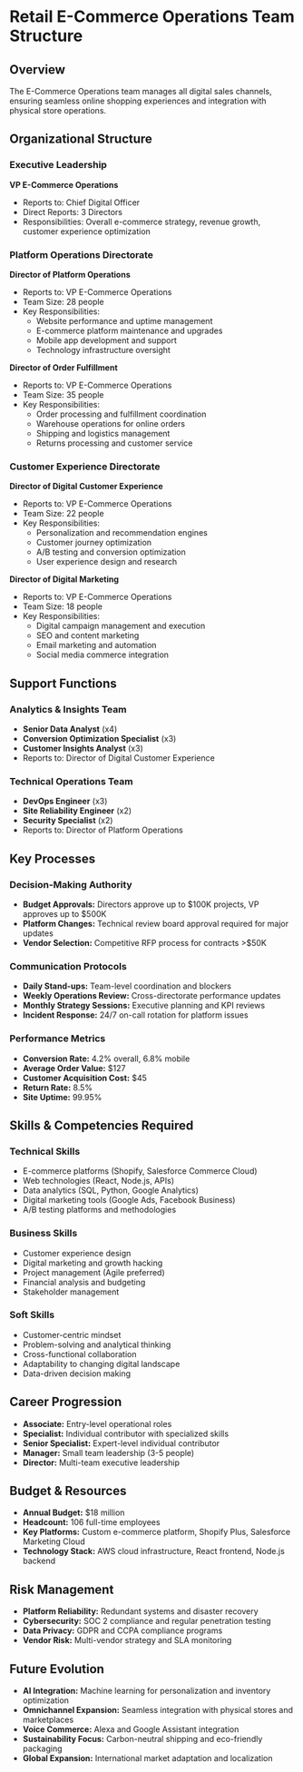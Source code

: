 # Retail E-Commerce Operations Team Structure

## Overview
The E-Commerce Operations team manages all digital sales channels, ensuring seamless online shopping experiences and integration with physical store operations.

## Organizational Structure

### Executive Leadership
**VP E-Commerce Operations**
- Reports to: Chief Digital Officer
- Direct Reports: 3 Directors
- Responsibilities: Overall e-commerce strategy, revenue growth, customer experience optimization

### Platform Operations Directorate
**Director of Platform Operations**
- Reports to: VP E-Commerce Operations
- Team Size: 28 people
- Key Responsibilities:
  - Website performance and uptime management
  - E-commerce platform maintenance and upgrades
  - Mobile app development and support
  - Technology infrastructure oversight

**Director of Order Fulfillment**
- Reports to: VP E-Commerce Operations
- Team Size: 35 people
- Key Responsibilities:
  - Order processing and fulfillment coordination
  - Warehouse operations for online orders
  - Shipping and logistics management
  - Returns processing and customer service

### Customer Experience Directorate
**Director of Digital Customer Experience**
- Reports to: VP E-Commerce Operations
- Team Size: 22 people
- Key Responsibilities:
  - Personalization and recommendation engines
  - Customer journey optimization
  - A/B testing and conversion optimization
  - User experience design and research

**Director of Digital Marketing**
- Reports to: VP E-Commerce Operations
- Team Size: 18 people
- Key Responsibilities:
  - Digital campaign management and execution
  - SEO and content marketing
  - Email marketing and automation
  - Social media commerce integration

## Support Functions

### Analytics & Insights Team
- **Senior Data Analyst** (x4)
- **Conversion Optimization Specialist** (x3)
- **Customer Insights Analyst** (x3)
- Reports to: Director of Digital Customer Experience

### Technical Operations Team
- **DevOps Engineer** (x3)
- **Site Reliability Engineer** (x2)
- **Security Specialist** (x2)
- Reports to: Director of Platform Operations

## Key Processes

### Decision-Making Authority
- **Budget Approvals:** Directors approve up to $100K projects, VP approves up to $500K
- **Platform Changes:** Technical review board approval required for major updates
- **Vendor Selection:** Competitive RFP process for contracts >$50K

### Communication Protocols
- **Daily Stand-ups:** Team-level coordination and blockers
- **Weekly Operations Review:** Cross-directorate performance updates
- **Monthly Strategy Sessions:** Executive planning and KPI reviews
- **Incident Response:** 24/7 on-call rotation for platform issues

### Performance Metrics
- **Conversion Rate:** 4.2% overall, 6.8% mobile
- **Average Order Value:** $127
- **Customer Acquisition Cost:** $45
- **Return Rate:** 8.5%
- **Site Uptime:** 99.95%

## Skills & Competencies Required

### Technical Skills
- E-commerce platforms (Shopify, Salesforce Commerce Cloud)
- Web technologies (React, Node.js, APIs)
- Data analytics (SQL, Python, Google Analytics)
- Digital marketing tools (Google Ads, Facebook Business)
- A/B testing platforms and methodologies

### Business Skills
- Customer experience design
- Digital marketing and growth hacking
- Project management (Agile preferred)
- Financial analysis and budgeting
- Stakeholder management

### Soft Skills
- Customer-centric mindset
- Problem-solving and analytical thinking
- Cross-functional collaboration
- Adaptability to changing digital landscape
- Data-driven decision making

## Career Progression
- **Associate:** Entry-level operational roles
- **Specialist:** Individual contributor with specialized skills
- **Senior Specialist:** Expert-level individual contributor
- **Manager:** Small team leadership (3-5 people)
- **Director:** Multi-team executive leadership

## Budget & Resources
- **Annual Budget:** $18 million
- **Headcount:** 106 full-time employees
- **Key Platforms:** Custom e-commerce platform, Shopify Plus, Salesforce Marketing Cloud
- **Technology Stack:** AWS cloud infrastructure, React frontend, Node.js backend

## Risk Management
- **Platform Reliability:** Redundant systems and disaster recovery
- **Cybersecurity:** SOC 2 compliance and regular penetration testing
- **Data Privacy:** GDPR and CCPA compliance programs
- **Vendor Risk:** Multi-vendor strategy and SLA monitoring

## Future Evolution
- **AI Integration:** Machine learning for personalization and inventory optimization
- **Omnichannel Expansion:** Seamless integration with physical stores and marketplaces
- **Voice Commerce:** Alexa and Google Assistant integration
- **Sustainability Focus:** Carbon-neutral shipping and eco-friendly packaging
- **Global Expansion:** International market adaptation and localization